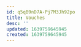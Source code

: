 ```yaml
---
id: q5qB9nD7A-Pj7M3Jh92po
title: Vouches
desc: ''
updated: 1639759645945
created: 1639759645945
---
```


